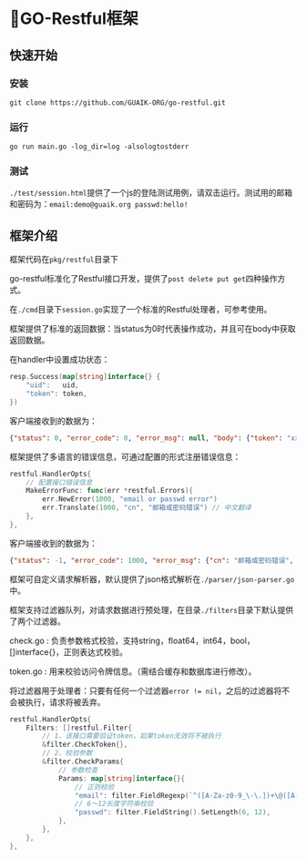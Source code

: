 # 🚀GO-Restful框架

## 快速开始

### 安装

`git clone https://github.com/GUAIK-ORG/go-restful.git`

### 运行

`go run main.go -log_dir=log -alsologtostderr`

### 测试

`./test/session.html`提供了一个js的登陆测试用例，请双击运行。测试用的邮箱和密码为：`email:demo@guaik.org passwd:hello!`

## 框架介绍

框架代码在`pkg/restful`目录下

go-restful标准化了Restful接口开发，提供了`post delete put get`四种操作方式。

在`./cmd`目录下`session.go`实现了一个标准的Restful处理者，可参考使用。

框架提供了标准的返回数据：当status为0时代表操作成功，并且可在body中获取返回数据。

在handler中设置成功状态：

```go
resp.Success(map[string]interface{} {
    "uid":   uid,
    "token": token,
})
```

客户端接收到的数据为：

```json
{"status": 0, "error_code": 0, "error_msg": null, "body": {"token": "xxxxxxxx", "uid": "10001"}}
```

框架提供了多语言的错误信息，可通过配置的形式注册错误信息：

```go
restful.HandlerOpts{
    // 配置接口错误信息
    MakeErrorFunc: func(err *restful.Errors){
        err.NewError(1000, "email or passwd error")
        err.Translate(1000, "cn", "邮箱或密码错误") // 中文翻译
    },
},
```

客户端接收到的数据为：

```json
{"status": -1, "error_code": 1000, "error_msg": {"cn": "邮箱或密码错误", "en": "email or passwd error"}, "body": null}
```

框架可自定义请求解析器，默认提供了json格式解析在`./parser/json-parser.go`中。

框架支持过滤器队列，对请求数据进行预处理，在目录`./filters`目录下默认提供了两个过滤器。

check.go : 负责参数格式校验，支持string，float64，int64，bool，[]interface{}，正则表达式校验。

token.go : 用来校验访问令牌信息。（需结合缓存和数据库进行修改）。

将过滤器用于处理者：只要有任何一个过滤器`error != nil`，之后的过滤器将不会被执行，请求将被丢弃。

```go
restful.HandlerOpts{
    Filters: []restful.Filter{
        // 1、该接口需要验证token，如果token无效将不被执行
        &filter.CheckToken{},
        // 2、校验参数
        &filter.CheckParams{
            // 参数检查
            Params: map[string]interface{}{
                // 正则校验
                "email": filter.FieldRegexp(`^([A-Za-z0-9_\-\.])+\@([A-Za-z0-9_\-\.])+\.([A-Za-z]{2,4})$`),
                // 6～12长度字符串校验
                "passwd": filter.FieldString().SetLength(6, 12),
            },
        },
    },
},
```
